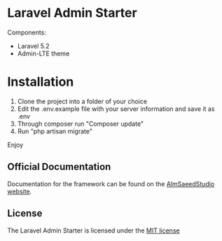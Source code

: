 # Laravel Admin Starter

Components:
- Laravel 5.2
- Admin-LTE theme
 

# Installation

1. Clone the project into a folder of your choice
2. Edit the .env.example file with your server information and save it as .env
3. Through composer run "Composer update"
4. Run "php artisan migrate"

Enjoy

## Official Documentation

Documentation for the framework can be found on the [AlmSaeedStudio website](https://almsaeedstudio.com/themes/AdminLTE/documentation/index.html).

## License

The Laravel Admin Starter is licensed under the [MIT license](http://opensource.org/licenses/MIT)
